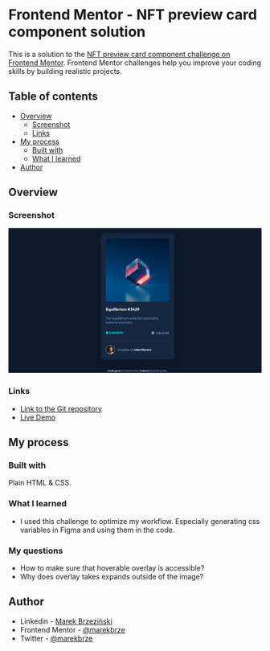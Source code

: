 # Frontend Mentor - NFT preview card component solution

This is a solution to the [NFT preview card component challenge on Frontend Mentor](https://www.frontendmentor.io/challenges/nft-preview-card-component-SbdUL_w0U). Frontend Mentor challenges help you improve your coding skills by building realistic projects.

## Table of contents

- [Overview](#overview)
  - [Screenshot](#screenshot)
  - [Links](#links)
- [My process](#my-process)
  - [Built with](#built-with)
  - [What I learned](#what-i-learned)
- [Author](#author)

## Overview

### Screenshot

![](images/nft-card-screenshot.png)

### Links

<!-- TODO -->

- [Link to the Git repository](https://github.com/marekbrze/Frontend-Mentor-NFT-Card)
- [Live Demo](https://marekbrze.github.io/Frontend-Mentor-NFT-Card/)

## My process

### Built with

Plain HTML & CSS.

### What I learned

- I used this challenge to optimize my workflow. Especially generating css variables in Figma and using them in the code.

### My questions

- How to make sure that hoverable overlay is accessible?
- Why does overlay takes expands outside of the image?

## Author

- Linkedin - [Marek Brzeziński](https://www.linkedin.com/in/marekbrzezinski/)
- Frontend Mentor - [@marekbrze](https://www.frontendmentor.io/profile/yourusername)
- Twitter - [@marekbrze](https://www.twitter.com/marekbrze)
